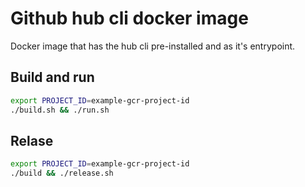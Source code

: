 # Github hub cli docker image

Docker image that has the hub cli pre-installed and as it's entrypoint.

## Build and run

```bash
export PROJECT_ID=example-gcr-project-id
./build.sh && ./run.sh
```

## Relase

```bash
export PROJECT_ID=example-gcr-project-id
./build && ./release.sh
```
